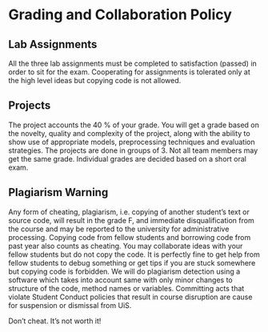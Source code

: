 # Grading and Collaboration Policy

## Lab Assignments
All the three lab assignments must be completed to satisfaction (passed) in order to sit for the exam. Cooperating for assignments is tolerated only at the high level ideas but copying code is not allowed.

## Projects
The project accounts the 40 % of your grade. You will get a grade based on the novelty, quality and complexity of the project, along with the ability to show use of appropriate models, preprocessing techniques and evaluation strategies. The projects are done in groups of 3. Not all team members may get the same grade. Individual grades are decided based on a short oral exam.

## Plagiarism Warning  

Any form of cheating, plagiarism, i.e. copying of another student’s text or source code, will result in the grade F, and immediate disqualification from the course and may be reported to the university for administrative processing. Copying code from fellow students and borrowing code from past year also counts as cheating. You may collaborate ideas with your fellow students but do not copy the code. It is perfectly fine to get help from fellow students to debug something or get tips if you are stuck somewhere but copying code is forbidden. We will do plagiarism detection using a software which takes into account same with only minor changes to structure of the code, method names or variables. Committing acts that violate Student Conduct policies that result in course disruption are cause for suspension or dismissal from UiS. 

Don’t cheat. It’s not worth it!

